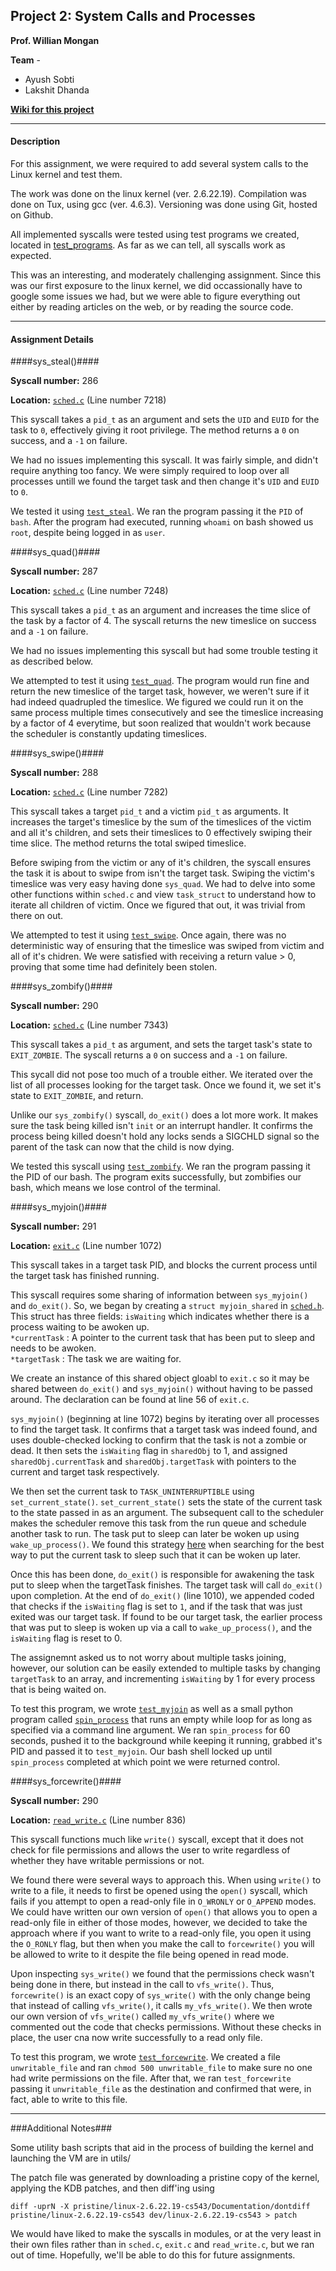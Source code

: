 ## Project 2: System Calls and Processes ##

**Prof. Willian Mongan**

**Team** - 
* Ayush Sobti  
* Lakshit Dhanda

[**Wiki for this project**](https://github.com/xbonez/CS-370/wiki/Project-2)

-----

#### Description ####

For this assignment, we were required to add several system calls to the
Linux kernel and test them.

The work was done on the linux kernel (ver. 2.6.22.19). 
Compilation was done on Tux, using gcc (ver. 4.6.3).
Versioning was done using Git, hosted on Github.

All implemented syscalls were tested using test programs we created, located
in [test_programs](https://github.com/xbonez/CS-370/tree/P2/test_programs). As far as we can tell, all syscalls work as expected.

This was an interesting, and moderately challenging assignment. Since this
was our first exposure to the linux kernel, we did occassionally have to
google some issues we had, but we were able to figure everything out either
by reading articles on the web, or by reading the source code.

-----

#### Assignment Details ####

####sys_steal()####

**Syscall number:** 286

**Location:**
[`sched.c`](https://github.com/xbonez/CS-370/blob/P2/linux-2.6.22.19-cs543/kernel/sched.c) (Line number 7218)

This syscall takes a `pid_t` as an argument and sets the `UID` and `EUID` for the
task to `0`, effectively giving it root privilege. The method returns a `0` on
success, and a `-1` on failure.

We had no issues implementing this syscall. It was fairly simple, and didn't
require anything too fancy. We were simply required to loop over all
processes untill we found the target task and then change it's `UID` and
`EUID` to `0`.

We tested it using
[`test_steal`](https://github.com/xbonez/CS-370/blob/P2/test_programs/test_steal.c).
We ran the program passing it the `PID` of `bash`. After the program had
executed, running `whoami` on bash showed us `root`, despite being logged in
as `user`.


####sys_quad()####

**Syscall number:** 287

**Location:**
[`sched.c`](https://github.com/xbonez/CS-370/blob/P2/linux-2.6.22.19-cs543/kernel/sched.c)
(Line number 7248)

This syscall takes a `pid_t` as an argument and increases the time slice of
the task by a factor of 4. The syscall returns the new timeslice on success
and a `-1` on failure.

We had no issues implementing this syscall but had some trouble testing it
as described below.

We attempted to test it using
[`test_quad`](https://github.com/xbonez/CS-370/blob/P2/test_programs/test_quad.c).
The program would run fine and return the new timeslice of the target task,
however, we weren't sure if it had indeed quadrupled the timeslice. We
figured we could run it on the same process multiple times consecutively and
see the timeslice increasing by a factor of 4 everytime, but soon realized
that wouldn't work because the scheduler is constantly updating timeslices.


####sys_swipe()####

**Syscall number:** 288

**Location:**
[`sched.c`](https://github.com/xbonez/CS-370/blob/P2/linux-2.6.22.19-cs543/kernel/sched.c)
(Line number 7282)

This syscall takes a target `pid_t` and a victim `pid_t` as arguments. It
increases the target's timeslice by the sum of the timeslices of the victim
and all it's children, and sets their timeslices to 0 effectively swiping
their time slice. The method returns the total swiped timeslice.

Before swiping from the victim or any of it's children, the syscall ensures
the task it is about to swipe from isn't the target task. Swiping the
victim's timeslice was very easy having done `sys_quad`. We had to delve
into some other functions within `sched.c` and view `task_struct` to
understand how to iterate all children of victim. Once we figured that out,
it was trivial from there on out.

We attempted to test it using
[`test_swipe`](https://github.com/xbonez/CS-370/blob/P2/test_programs/test_swipe.c).
Once again, there was no deterministic way of ensuring that the timeslice
was swiped from victim and all of it's chidren. We were satisfied with
receiving a return value > 0, proving that some time had definitely been
stolen.


####sys_zombify()####

**Syscall number:** 290

**Location:**
[`sched.c`](https://github.com/xbonez/CS-370/blob/P2/linux-2.6.22.19-cs543/kernel/sched.c)
(Line number 7343)

This syscall takes a `pid_t` as argument, and sets the target task's state
to `EXIT_ZOMBIE`. The syscall returns a `0` on success and a `-1` on
failure.

This sycall did not pose too much of a trouble either. We iterated over the
list of all processes looking for the target task. Once we found it, we set
it's state to `EXIT_ZOMBIE`, and return.

Unlike our `sys_zombify()` syscall, `do_exit()` does a lot more work. It
makes sure the task being killed isn't `init` or an interrupt handler. It
confirms the process being killed doesn't hold any locks sends a SIGCHLD
signal so the parent of the task can now that the child is now dying.

We tested this syscall using
[`test_zombify`](https://github.com/xbonez/CS-370/blob/P2/test_programs/test_zombify.c).
We ran the program passing it the PID of our bash. The program exits
successfully, but zombifies our bash, which means we lose control of the
terminal.


####sys_myjoin()####

**Syscall number:** 291

**Location:**
[`exit.c`](https://github.com/xbonez/CS-370/blob/P2/linux-2.6.22.19-cs543/kernel/exit.c)
(Line number 1072)

This syscall takes in a target task PID, and blocks the current process
until the target task has finished running.

This syscall requires some sharing of information between `sys_myjoin()` and
`do_exit()`. So, we began by creating a `struct myjoin_shared` in
[`sched.h`](https://github.com/xbonez/CS-370/blob/P2/linux-2.6.22.19-cs543/include/linux/sched.h).
This struct has three fields: 
`isWaiting` which indicates whether there is a process waiting to be awoken
up.  
`*currentTask` : A pointer to the current task that has been put to sleep
and needs to be awoken.  
`*targetTask` : The task we are waiting for.

We create an instance of this shared object gloabl to `exit.c` so it may be
shared between `do_exit()` and `sys_myjoin()` without having to be passed
around. The declaration can be found at line 56 of `exit.c`. 

`sys_myjoin()` (beginning at line 1072) begins by iterating over all
processes to find the target task. It confirms that a target task was indeed
found, and uses double-checked locking to confirm that the task is not a
zombie or dead. It then sets the `isWaiting` flag in `sharedObj` to 1, and
assigned `sharedObj.currentTask` and `sharedObj.targetTask` with pointers
to the current and target task respectively.

We then set the current task to `TASK_UNINTERRUPTIBLE` using
`set_current_state()`. `set_current_state()` sets the state of the current
task to the state passed in as an argument. The subsequent call to the
scheduler makes the scheduler remove this task from the run queue and
schedule another task to run. The task put to sleep can later be woken up
using `wake_up_process()`. We found this strategy
[here](http://www.linuxjournal.com/article/8144) when searching for the
best way to put the current task to sleep such that it can be woken up
later.

Once this has been done, `do_exit()` is responsible for awakening the task
put to sleep when the targetTask finishes. The target task will call
`do_exit()` upon completion. At the end of `do_exit()` (line 1010), we
appended coded that checks if the `isWaiting` flag is set to `1`, and if the
task that was just exited was our target task. If found to be our target
task, the earlier process that was put to sleep is woken up via a call to
`wake_up_process()`, and the `isWaiting` flag is reset to 0.

The assignemnt asked us to not worry about multiple tasks joining, however,
our solution can be easily extended to multiple tasks by changing
`targetTask` to an array, and incrementing `isWaiting` by 1 for every
process that is being waited on.


To test this program, we wrote
[`test_myjoin`](https://github.com/xbonez/CS-370/blob/P2/test_programs/test_myjoin.c)
as well as a small python program called
[`spin_process`](https://github.com/xbonez/CS-370/blob/P2/test_programs/spin_process.py)
that runs an empty while loop for as long as specified via a command line
argument. We ran `spin_process` for 60 seconds, pushed it to the background
while keeping it running, grabbed it's PID and passed it to `test_myjoin`.
Our bash shell locked up until `spin_process` completed at which point we
were returned control.


####sys_forcewrite()####

**Syscall number:** 290

**Location:**
[`read_write.c`](https://github.com/xbonez/CS-370/blob/P2/linux-2.6.22.19-cs543/fs/read_write.c)
(Line number 836)

This syscall functions much like `write()` syscall, except that it does not
check for file permissions and allows the user to write regardless of
whether they have writable permissions or not. 

We found there were several ways to approach this. When using `write()` to
write to a file, it needs to first be opened using the `open()` syscall,
which fails if you attempt to open a read-only file in `O_WRONLY` or
`O_APPEND` modes. We could have written our own version of `open()` that
allows you to open a read-only file in either of those modes, however, we
decided to take the approach where if you want to write to a read-only file,
you open it using the `O_RONLY` flag, but then when you make the call to
`forcewrite()` you will be allowed to write to it despite the file being
opened in read mode.

Upon inspecting `sys_write()` we found that the permissions check wasn't
being done in there, but instead in the call to `vfs_write()`. Thus,
`forcewrite()` is an exact copy of `sys_write()` with the only change being
that instead of calling `vfs_write()`, it calls `my_vfs_write()`. We then
wrote our own version of `vfs_write()` called `my_vfs_write()` where we
commented out the code that checks permissions. Without these checks in
place, the user cna now write successfully to a read only file.

To test this program, we wrote
[`test_forcewrite`](https://github.com/xbonez/CS-370/blob/P2/test_programs/test_forcewrite.c).
We created a file `unwritable_file` and ran `chmod 500 unwritable_file` to
make sure no one had write permissions on the file. After that, we ran
`test_forcewrite` passing it `unwritable_file` as the destination and
confirmed that were, in fact, able to write to this file.


-----


###Additional Notes###

Some utility bash scripts that aid in the process of building the kernel and
launching the VM are in utils/

The patch file was generated by downloading a pristine copy of the kernel,
applying the KDB patches, and then diff'ing using

`diff -uprN -X pristine/linux-2.6.22.19-cs543/Documentation/dontdiff
pristine/linux-2.6.22.19-cs543
dev/linux-2.6.22.19-cs543 > patch`

We would have liked to make the syscalls in modules, or at the very least in
their own files rather than in `sched.c`, `exit.c` and `read_write.c`, but
we ran out of time. Hopefully, we'll be able to do this for future
assignments.
